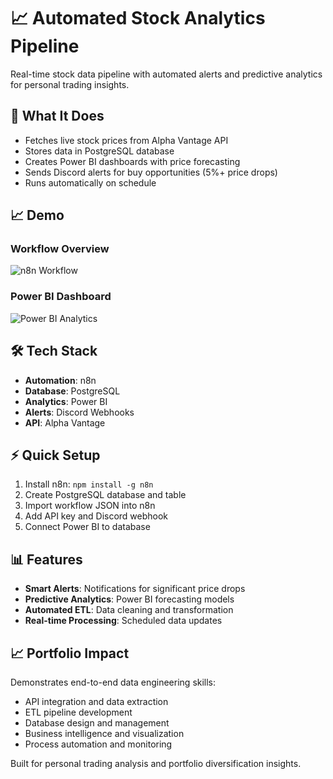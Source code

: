 # 📈 Automated Stock Analytics Pipeline

Real-time stock data pipeline with automated alerts and predictive analytics for personal trading insights.

## 🚀 What It Does

- Fetches live stock prices from Alpha Vantage API
- Stores data in PostgreSQL database
- Creates Power BI dashboards with price forecasting
- Sends Discord alerts for buy opportunities (5%+ price drops)
- Runs automatically on schedule

## 📈 Demo
### Workflow Overview
![n8n Workflow](assets/workflow-overview.png)

### Power BI Dashboard
![Power BI Analytics](assets/powerbi-dashboard.png)


## 🛠️ Tech Stack

- **Automation**: n8n
- **Database**: PostgreSQL
- **Analytics**: Power BI
- **Alerts**: Discord Webhooks
- **API**: Alpha Vantage

## ⚡ Quick Setup

1. Install n8n: `npm install -g n8n`
2. Create PostgreSQL database and table
3. Import workflow JSON into n8n
4. Add API key and Discord webhook
5. Connect Power BI to database

## 📊 Features

- **Smart Alerts**: Notifications for significant price drops
- **Predictive Analytics**: Power BI forecasting models  
- **Automated ETL**: Data cleaning and transformation
- **Real-time Processing**: Scheduled data updates

## 📈 Portfolio Impact

Demonstrates end-to-end data engineering skills:
- API integration and data extraction
- ETL pipeline development
- Database design and management
- Business intelligence and visualization
- Process automation and monitoring

Built for personal trading analysis and portfolio diversification insights.

